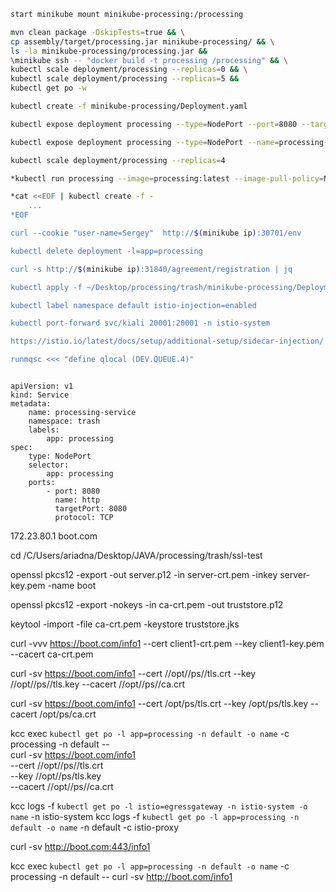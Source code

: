 ```bash
start minikube mount minikube-processing:/processing

mvn clean package -DskipTests=true && \
cp assembly/target/processing.jar minikube-processing/ && \
ls -la minikube-processing/processing.jar && 
\minikube ssh -- "docker build -t processing /processing" && \
kubectl scale deployment/processing --replicas=0 && \
kubectl scale deployment/processing --replicas=5 && 
kubectl get po -w

kubectl create -f minikube-processing/Deployment.yaml

kubectl expose deployment processing --type=NodePort --port=8080 --target-port=8080 --name=processing-service

kubectl expose deployment processing --type=NodePort --name=processing-service

kubectl scale deployment/processing --replicas=4

*kubectl run processing --image=processing:latest --image-pull-policy=Never

*cat <<EOF | kubectl create -f -
    ...
*EOF

curl --cookie "user-name=Sergey"  http://$(minikube ip):30701/env

kubectl delete deployment -l=app=processing

curl -s http://$(minikube ip):31840/agreement/registration | jq

kubectl apply -f ~/Desktop/processing/trash/minikube-processing/Deployment.yml

kubectl label namespace default istio-injection=enabled

kubectl port-forward svc/kiali 20001:20001 -n istio-system

https://istio.io/latest/docs/setup/additional-setup/sidecar-injection/

runmqsc <<< "define qlocal (DEV.QUEUE.4)"
```
```info

apiVersion: v1
kind: Service
metadata:
    name: processing-service
    namespace: trash
    labels:
        app: processing
spec:
    type: NodePort
    selector:
        app: processing
    ports:
        - port: 8080
          name: http
          targetPort: 8080
          protocol: TCP
```

172.23.80.1 boot.com

cd /C/Users/ariadna/Desktop/JAVA/processing/trash/ssl-test

openssl pkcs12 -export -out server.p12 -in server-crt.pem -inkey server-key.pem  -name boot

openssl pkcs12 -export -nokeys -in ca-crt.pem -out truststore.p12

keytool -import -file ca-crt.pem -keystore truststore.jks

curl -vvv https://boot.com/info1 --cert client1-crt.pem --key client1-key.pem --cacert ca-crt.pem

curl -sv https://boot.com/info1 --cert //opt//ps//tls.crt --key //opt//ps//tls.key --cacert //opt//ps//ca.crt

curl -sv https://boot.com/info1 --cert /opt/ps/tls.crt --key /opt/ps/tls.key --cacert /opt/ps/ca.crt

kcc exec `kubectl get po -l app=processing -n default -o name` -c processing -n default -- \
curl -sv https://boot.com/info1 \
--cert //opt//ps//tls.crt \
--key //opt//ps/tls.key \
--cacert //opt//ps//ca.crt

kcc logs -f `kubectl get po -l istio=egressgateway -n istio-system -o name` -n istio-system
kcc logs -f `kubectl get po -l app=processing -n default -o name` -n default -c istio-proxy

curl -sv http://boot.com:443/info1

kcc exec `kubectl get po -l app=processing -n default -o name` -c processing -n default -- curl -sv http://boot.com/info1 
